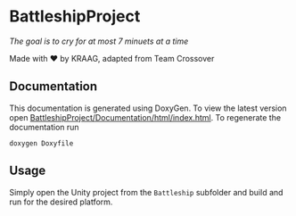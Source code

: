 # BattleshipProject

*The goal is to cry for at most 7 minuets at a time*

Made with ❤️ by KRAAG, adapted from Team Crossover

## Documentation

This documentation is generated using DoxyGen. To view the latest version open [BattleshipProject/Documentation/html/index.html](./Documentation/html/index.html).
To regenerate the documentation run 

`doxygen Doxyfile`

## Usage
Simply open the Unity project from the `Battleship` subfolder and build and run for the desired platform.